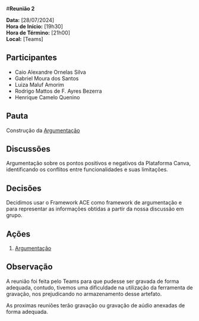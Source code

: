 #__Reunião 2__

**Data:** [28/07/2024]  
**Hora de Início:** [19h30]  
**Hora de Término:** [21h00]  
**Local:** [Teams]  

## Participantes

- Caio Alexandre Ornelas Silva
- Gabriel Moura dos Santos
- Luiza Maluf Amorim
- Rodrigo Mattos de F. Ayres Bezerra
- Henrique Camelo Quenino

## Pauta

Construção da [Argumentação](../pre-rastreabilidade/argumentacao.md)

## Discussões

Argumentação sobre os pontos positivos e negativos da Plataforma Canva, identificando os conflitos entre funcionalidades e suas limitações.

## Decisões

Decidimos usar o Framework ACE como framework de argumentação e para representar as informações obtidas a partir da nossa discussão em grupo.

## Ações

1. [Argumentação](../pre-rastreabilidade/argumentacao.md)

## Observação

A reunião foi feita pelo Teams para que pudesse ser gravada de forma adequada, contudo, tivemos uma dificuldade na utilização da ferramenta de gravação, nos prejudicando no armazenamento desse artefato. 

As proximas reuniões terão gravação ou gravação de aúdio anexadas de forma adequada.
